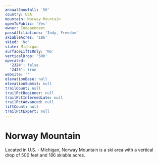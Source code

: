 ```yaml
---
annualSnowfall: '50'
country: USA
mountain: Norway Mountain
openToPublic: 'Yes'
owner: Independent
passAffiliations: 'Indy, Freedom'
skiableAcres: '186'
skied: 'No'
state: Michigan
surfaceLiftsOnly: 'No'
verticalDrop: '500'
operated:
  '2324': false
  '2425': true
website: ''
elevationBase: null
elevationSummit: null
trailCount: null
trailPctBeginner: null
trailPctIntermediate: null
trailPctAdvanced: null
liftCount: null
trailPctExpert: null
---
```



# Norway Mountain

Located in U.S. - Michigan, Norway Mountain is a ski area with a vertical drop of 500 feet and 186 skiable acres.
